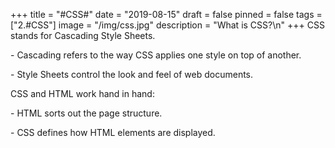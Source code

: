 +++
title = "#CSS#"
date = "2019-08-15"
draft = false
pinned = false
tags = ["2.#CSS"]
image = "/img/css.jpg"
description = "What is CSS?\n"
+++
CSS stands for Cascading Style Sheets.

\- Cascading refers to the way CSS applies one style on top of another.

\- Style Sheets control the look and feel of web documents.



CSS and HTML work hand in hand:

\- HTML sorts out the page structure.

\- CSS defines how HTML elements are displayed.
